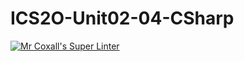 # ICS2O-Unit02-04-CSharp

[![Mr Coxall's Super Linter](https://github.com/Claire-Bedrossian/ICS2O-Unit02-04-CSharp/workflows/Mr%20Coxall's%20Super%20Linter/badge.svg)](https://github.com/Claire-Bedrossian/ICS2O-Unit02-04-CSharp/actions/)
